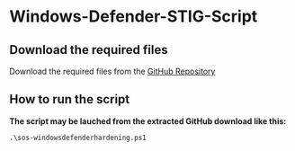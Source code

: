 # Windows-Defender-STIG-Script

## Download the required files

Download the required files from the [GitHub Repository](https://github.com/simeononsecurity/Windows-Defender-Hardening)

## How to run the script

**The script may be lauched from the extracted GitHub download like this:**
```
.\sos-windowsdefenderhardening.ps1
```